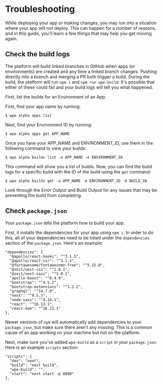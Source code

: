 # Troubleshooting

While deploying your app or making changes, you may run into a situation where your app will not deploy. This can happen for a number of reasons, and in this guide, you'll learn a few things that may help you get moving again.

## Check the build logs

The platform will build linked branches in GitHub when apps (or environments) are created and any time a linked branch changes. Pushing directly into a branch and merging a PR both trigger a build. During the build, the platform will run `npm i` and `npm run wpe-build`. It's possible that either of these could fail and your build logs will tell you what happened.

First, list the builds for an Environment of an App:

First, find your app name by running:

```
$ wpe alpha apps list
```

Next, find your Environment ID by running:

```
$ wpe alpha apps get APP_NAME
```

Once you have your APP_NAME and ENVIRONMENT_ID, use them in the following command to view your builds:

```
$ wpe alpha builds list -a APP_NAME -e ENVIRONMENT_ID
```

This command will show you a list of builds. Now, you can find the build logs for a specific build with the ID of the build using the `get` command:

```
$ wpe alpha builds get -a APP_NAME -e ENVIRONMENT_ID -b BUILD_ID
```

Look through the Error Output and Build Output for any issues that may be preventing the build from completing.

## Check `package.json`

Your `package.json` tells the platform how to build your app.

First, it installs the dependencies for your app using `npm i`. In order to do this, all of your dependencies need to be listed under the `dependencies` section of the `package.json`. Here's an example:

```
"dependencies": {
  "@apollo/react-hooks": "^3.1.5",
  "@apollo/react-ssr": "^3.1.5",
  "@fortawesome/fontawesome-free": "^5.15.0",
  "@zeit/next-css": "^1.0.1",
  "@zeit/next-sass": "^1.0.1",
  "apollo-boost": "^0.4.9",
  "bootstrap": "^4.5.2",
  "bootstrap-extensions": "^1.2.2",
  "graphql": "^14.7.0",
  "next": "^9.5.3",
  "node-sass": "^4.14.1",
  "react": "^16.13.1",
  "react-dom": "^16.13.1"
},
```

Newer versions of `npm` will automatically add dependencies to your `package.json`, but make sure there aren't any missing. This is a common cause of an app working on your machine but not on the platform.

Next, make sure you've added `wpe-build` as a `script` in your `package.json`. Here is an example `scripts` section:

```
"scripts": {
  "dev": "next",
  "build": "next build",
  "wpe-build": "",
  "start": "next start -p 8080"
},
```
